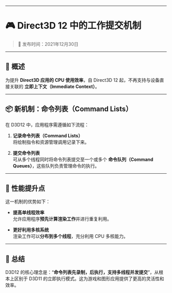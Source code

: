 
* * *

🎮 Direct3D 12 中的工作提交机制
=======================

> 📅 发布时间：2021年12月30日

* * *

🧠 概述
-----

为提升 **Direct3D 应用的 CPU 使用效率**，自 Direct3D 12 起，不再支持与设备直接关联的 **立即上下文（Immediate Context）**。

* * *

📦 新机制：命令列表（Command Lists）
--------------------------

在 D3D12 中，应用程序需遵循如下流程：

1. **记录命令列表（Command Lists）**  
    将绘制指令和资源管理调用记录下来。
    
2. **提交命令列表**  
    可从多个线程同时将命令列表提交至一个或多个 **命令队列（Command Queues）**，这些队列负责管理命令的执行。
    

* * *

🚀 性能提升点
--------

这一机制的优势如下：

* **提高单线程效率**  
    允许应用程序**预先计算渲染工作**并进行重复利用。
    
* **更好利用多核系统**  
    渲染工作可以**分布到多个线程**，充分利用 CPU 多核能力。
    

* * *

📝 总结
-----

D3D12 的核心理念是：“**命令列表先录制，后执行，支持多线程并发提交**”，从根本上区别于 D3D11 的立即执行模式。这为游戏和图形应用提供了更高的灵活性和效率。
